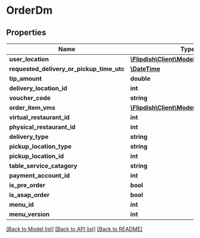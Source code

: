 # OrderDm

## Properties
Name | Type | Description | Notes
------------ | ------------- | ------------- | -------------
**user_location** | [**\Flipdish\\Client\Models\CoordinatesDm**](CoordinatesDm.md) |  | [optional] 
**requested_delivery_or_pickup_time_utc** | [**\DateTime**](\DateTime.md) |  | [optional] 
**tip_amount** | **double** |  | [optional] 
**delivery_location_id** | **int** |  | [optional] 
**voucher_code** | **string** |  | [optional] 
**order_item_vms** | [**\Flipdish\\Client\Models\OrderItemDm[]**](OrderItemDm.md) |  | [optional] 
**virtual_restaurant_id** | **int** |  | [optional] 
**physical_restaurant_id** | **int** |  | [optional] 
**delivery_type** | **string** |  | [optional] 
**pickup_location_type** | **string** |  | [optional] 
**pickup_location_id** | **int** |  | [optional] 
**table_service_catagory** | **string** |  | [optional] 
**payment_account_id** | **int** |  | [optional] 
**is_pre_order** | **bool** |  | [optional] 
**is_asap_order** | **bool** |  | [optional] 
**menu_id** | **int** |  | [optional] 
**menu_version** | **int** |  | [optional] 

[[Back to Model list]](../README.md#documentation-for-models) [[Back to API list]](../README.md#documentation-for-api-endpoints) [[Back to README]](../README.md)


